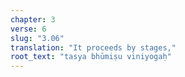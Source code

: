 ```yaml
---
chapter: 3
verse: 6
slug: "3.06"
translation: "It proceeds by stages,"
root_text: "tasya bhūmiṣu viniyogaḥ"
---
```


